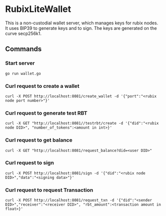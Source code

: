 # RubixLiteWallet
This is a non-custodial wallet server, which manages keys for rubix nodes. It uses BIP39 to generate keys and to sign. The keys are generated on the curve secp256k1. 

## Commands
### Start server 
```
go run wallet.go

```
### Curl request to create a wallet
```
curl -X POST http://localhost:8081/create_wallet -d '{"port":"<rubix node port number>"}'
```

### Curl request to generate test RBT
```
curl -X GET "http://localhost:8081//testrbt/create -d '{"did":"<rubix node DID>", "number_of_tokens":<amount in int>}'

```

### Curl request to get balance
```
curl -X GET "http://localhost:8081/request_balance?did=<user DID>"

```

### Curl request to sign
```
curl -X POST http://localhost:8081/sign -d '{"did":"<rubix node DID>","data":"<signing data>"}'
```

### Curl request to request Transaction
```
curl -X POST http://localhost:8081/request_txn -d '{"did":"<sender DID>","receiver":"<receiver DID>", "rbt_amount":<transaction amount in float>}'
```
